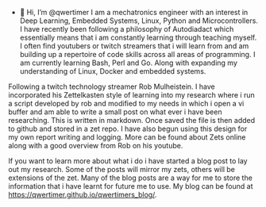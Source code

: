 - 👋 Hi, I’m @qwertimer
I am a mechatronics engineer with an interest in Deep Learning, Embedded Systems, Linux, Python and Microcontrollers. I have recently been following a philosophy of Autodiadact which essentially means that i am constantly learning through teaching myself. I often find youtubers or twitch streamers that i will learn from and am building up a repertoire of code skills across all areas of programming. I am currently learning Bash, Perl and Go. Along with expanding my understanding of Linux, Docker and embedded systems. 

Following a twitch technology streamer Rob Mulheistein. I have incorporated his Zettelkasten style of learning into my research where i run a script developed by rob and modified to my needs in which i open a vi buffer and am able to write a small post on what ever i have been researching. This is written in markdown. Once saved the file is then added to github and stored in a zet repo. I have also begun using this design for my own report writing and logging. More can be found about Zets online along with a good overview from Rob on his youtube.

If you want to learn more about what i do i have started a blog post to lay out my research. Some of the posts will mirror my zets, others will be extensions of the zet. Many of the blog posts are a way for me to store the information that i have learnt for future me to use. My blog can be found at https://qwertimer.github.io/qwertimers_blog/. 



